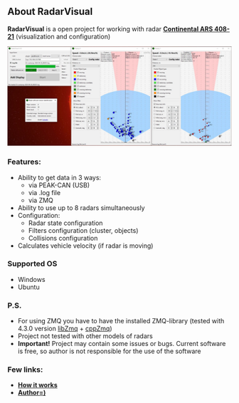 ## About RadarVisual
**RadarVisual** is a open project for working with radar [**Continental ARS 408-21**](https://conti-engineering.com/components/ars-408/) (visualization and configuration)

![Example](Example.JPG)

### Features:
* Ability to get data in 3 ways:
  * via PEAK-CAN (USB)
  * via .log file
  * via ZMQ
* Ability to use up to 8 radars simultaneously
* Configuration:
  * Radar state configuration 
  * Filters configuration (cluster, objects)
  * Collisions configuration 
* Calculates vehicle velocity (if radar is moving)

### Supported OS
  * Windows
  * Ubuntu

### P.S.
* For using ZMQ you have to have the installed ZMQ-library (tested with 4.3.0 version [libZmq](https://github.com/zeromq/libzmq/releases/tag/v4.3.0) + [cppZmq](https://github.com/zeromq/cppzmq/releases/tag/v4.3.0))
* Project not tested with other models of radars
* __Important!__ Project may contain some issues or bugs. Current software is free, so author is not responsible for the use of the software

### Few links:
  * [**How it works**](https://www.youtube.com/watch?v=mCstMJNNWWk)
  * [**Author=)**](https://www.linkedin.com/in/anatol-trush-1703b0133/)
